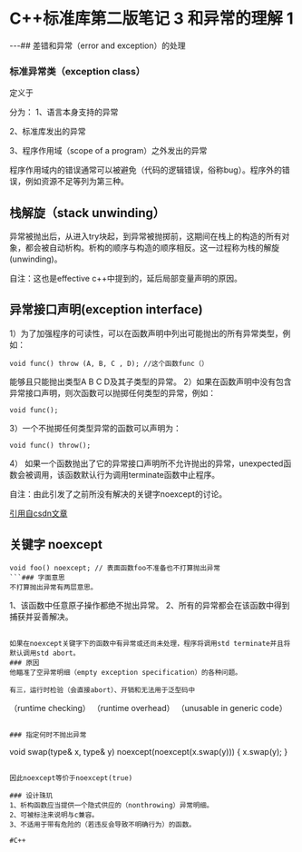 # C++标准库第二版笔记 3 和异常的理解 1
---## 差错和异常（error and exception）的处理

### 标准异常类（exception class）
定义于

分为：
1、语言本身支持的异常

2、标准库发出的异常

3、程序作用域（scope of a program）之外发出的异常

程序作用域内的错误通常可以被避免（代码的逻辑错误，俗称bug）。程序外的错误，例如资源不足等列为第三种。

## 栈解旋（stack unwinding）
异常被抛出后，从进入try块起，到异常被抛掷前，这期间在栈上的构造的所有对象，都会被自动析构。析构的顺序与构造的顺序相反。这一过程称为栈的解旋(unwinding)。

自注：这也是effective c++中提到的，延后局部变量声明的原因。

## 异常接口声明(exception interface)
1）为了加强程序的可读性，可以在函数声明中列出可能抛出的所有异常类型，例如：
```
void func() throw (A, B, C , D); //这个函数func（）
```
能够且只能抛出类型A B C D及其子类型的异常。
2）如果在函数声明中没有包含异常接口声明，则次函数可以抛掷任何类型的异常，例如：
```
void func();
```
3）一个不抛掷任何类型异常的函数可以声明为：
```
void func() throw();
```
4） 如果一个函数抛出了它的异常接口声明所不允许抛出的异常，unexpected函数会被调用，该函数默认行为调用terminate函数中止程序。

自注：由此引发了之前所没有解决的关键字noexcept的讨论。

[引用自csdn文章](https://blog.csdn.net/zyq522376829/article/details/46776805)

## 关键字 noexcept
```
void foo() noexcept; // 表面函数foo不准备也不打算抛出异常
```### 字面意思
不打算抛出异常有两层意思。

```
1、该函数中任意原子操作都绝不抛出异常。
2、所有的异常都会在该函数中得到捕获并妥善解决。
```

如果在noexcept关键字下的函数中有异常或还尚未处理，程序将调用std terminate并且将默认调用std abort。
### 原因
他瞄准了空异常明细（empty exception specification）的各种问题。

有三，运行时检验（会直接abort）、开销和无法用于泛型码中

```
（runtime checking）
（runtime overhead）
（unusable in generic code）
```

### 指定何时不抛出异常
```
void swap(type& x, type& y) noexcept(noexcept(x.swap(y))) {
	x.swap(y);
}
```

因此noexcept等价于noexcept(true)

### 设计珠玑
1、析构函数应当提供一个隐式供应的（nonthrowing）异常明细。
2、可被标注来说明与c兼容。
3、不适用于带有危险的（若违反会导致不明确行为）的函数。

#C++